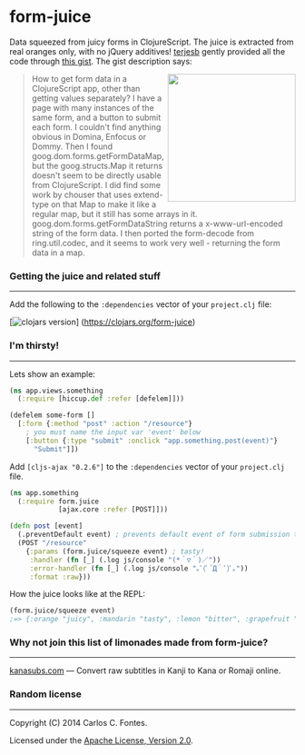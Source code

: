 form-juice
==========

Data squeezed from juicy forms in ClojureScript. The juice is extracted from
real oranges only, with no jQuery additives!
[terjesb](https://github.com/terjesb) gently provided all the code through
[this gist](https://gist.github.com/terjesb/5272131).
The gist description says:

<img height="225px"
     align="right"
     src="http://upload.wikimedia.org/wikipedia/commons/9/9f/PikiWiki_Israel_10106_Gan-Shmuel_-_in_the_juice_factory_1987.jpg">
</img>
> How to get form data in a ClojureScript app, other than getting values
separately? I have a page with many instances of the same form, and a button to
submit each form. I couldn't find anything obvious in Domina, Enfocus or Dommy. 
Then I found goog.dom.forms.getFormDataMap, but the goog.structs.Map it returns
doesn't seem to be directly usable from ClojureScript.
I did find some work by chouser that uses extend-type on that Map to make it
like a regular map, but it still has some arrays in it.
goog.dom.forms.getFormDataString returns a x-www-url-encoded string of the form
data. I then ported the form-decode from ring.util.codec, and it seems to work
very well - returning the form data in a map.

### Getting the juice and related stuff
----------
Add the following to the `:dependencies` vector of your `project.clj` file:

[![clojars version](https://clojars.org/form-juice/latest-version.svg?raw=true)]
(https://clojars.org/form-juice)

### I'm thirsty!
----------
Lets show an example:
```clojure
(ns app.views.something
  (:require [hiccup.def :refer [defelem]]))

(defelem some-form []
  [:form {:method "post" :action "/resource"}
    ; you must name the input var 'event' below
    [:button {:type "submit" :onclick "app.something.post(event)"}
      "Submit"]])
```

Add `[cljs-ajax "0.2.6"]` to the `:dependencies` vector of your
`project.clj` file.
```clojure
(ns app.something
  (:require form.juice
            [ajax.core :refer [POST]]))

(defn post [event]
  (.preventDefault event) ; prevents default event of form submission to fire
  (POST "/resource"
    {:params (form.juice/squeeze event) ; tasty!
     :handler (fn [_] (.log js/console "(*＾▽＾)／"))
     :error-handler (fn [_] (.log js/console "｡ﾟ(ﾟ´Д｀ﾟ)ﾟ｡"))
     :format :raw}))
```

How the juice looks like at the REPL:
```clojure
(form.juice/squeeze event)
;=> {:orange "juicy", :mandarin "tasty", :lemon "bitter", :grapefruit "gaah"}
```

### Why not join this list of limonades made from form-juice?
----------
[kanasubs.com](http://www.kanasubs.com) — Convert raw subtitles in Kanji to
Kana or Romaji online.

### Random license
----------
Copyright (C) 2014 Carlos C. Fontes.

Licensed under the
[Apache License, Version 2.0](https://www.apache.org/licenses/LICENSE-2.0).

